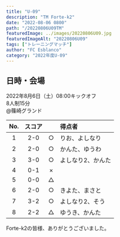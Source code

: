 ```yaml
---
title: "U-09"
description: "TM Forte-k2"
date: "2022-08-06 0800"
path: "/20220806U09TM"
featuredImage: ../images/20220806U09.jpg
featuredImageAlt: "20220806U09"
tags: ["トレーニングマッチ"]
author: "FC Esblanco"
category: "2022年度U-09"
---
```


## 日時・会場

2022年8月6日（土）08:00キックオフ<br>
8人制15分<br>
@篠崎グランド

| No.| スコア |   |得点者  |
|:--:|:------:|:-:|:--------|
| 1  | 2-0 | ○ |りお、よしなり|
| 2  | 2-0 | ○ |かんた、ゆうわ|
| 3  | 3-0 | ○ |よしなり2、かんた|
| 4  | 0-1 | × ||
| 5  | 0-0 | △ ||
| 6  | 2-0 | ○ |きよた、まさと|
| 7  | 3-2 | ○ |よしなり2、そう|
| 8  | 2-2 | △ |ゆうき、かんた|

Forte-k2の皆様、ありがとうございました。
